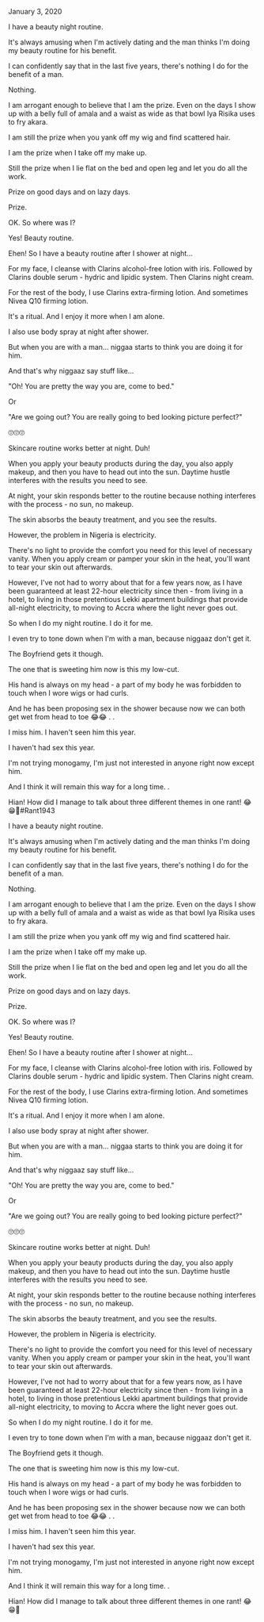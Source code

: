 January 3, 2020

I have a beauty night routine.

It's always amusing when I'm actively dating and the man thinks I'm doing my beauty routine for his benefit.

I can confidently say that in the last five years, there's nothing I do for the benefit of a man.

Nothing.

I am arrogant enough to believe that I am the prize. Even on the days I show up with a belly full of amala and a waist as wide as that bowl Iya Risika uses to fry akara.

I am still the prize when you yank off my wig and find scattered hair.

I am the prize when I take off my make up.

Still the prize when I lie flat on the bed and open leg and let you do all the work.

Prize on good days and on lazy days.

Prize.

OK. So where was I?

Yes! Beauty routine.

Ehen! So I have a beauty routine after I shower at night...

For my face, I cleanse with Clarins alcohol-free lotion with iris. Followed by Clarins double serum - hydric and lipidic system. Then Clarins night cream.

For the rest of the body, I use Clarins extra-firming lotion. And sometimes Nivea Q10 firming lotion.

It's a ritual. And I enjoy it more when I am alone.

I also use body spray at night after shower.

But when you are with a man... niggaa starts to think you are doing it for him.

And that's why niggaaz say stuff like...

"Oh! You are pretty the way you are, come to bed."

Or

"Are we going out? You are really going to bed looking picture perfect?"

🙄🙄🙄

Skincare routine works better at night. Duh!

When you apply your beauty products during the day, you also apply makeup, and then you have to head out into the sun. Daytime hustle interferes with the results you need to see.

At night, your skin responds better to the routine because nothing interferes with the process - no sun, no makeup.

The skin absorbs the beauty treatment, and you see the results.

However, the problem in Nigeria is electricity.

There's no light to provide the comfort you need for this level of necessary vanity. When you apply cream or pamper your skin in the heat, you'll want to tear your skin out afterwards. 

However, I've not had to worry about that for a few years now, as I have been guaranteed at least 22-hour electricity since then - from living in a hotel, to living in those pretentious Lekki apartment buildings that provide all-night electricity, to moving to Accra where the light never goes out.

So when I do my night routine. I do it for me.

I even try to tone down when I'm with a man, because niggaaz don't get it.

The Boyfriend gets it though.

The one that is sweeting him now is this my low-cut.

His hand is always on my head - a part of my body he was forbidden to touch when I wore wigs or had curls.

And he has been proposing sex in the shower because now we can both get wet from head to toe 😂😂
.
.

I miss him. I haven't seen him this year.

I haven't had sex this year.

I'm not trying monogamy, I'm just not interested in anyone right now except him.

And I think it will remain this way for a long time.
.

Hian! How did I manage to talk about three different themes in one rant! 😂😁🥰#Rant1943

I have a beauty night routine.

It's always amusing when I'm actively dating and the man thinks I'm doing my beauty routine for his benefit.

I can confidently say that in the last five years, there's nothing I do for the benefit of a man.

Nothing.

I am arrogant enough to believe that I am the prize. Even on the days I show up with a belly full of amala and a waist as wide as that bowl Iya Risika uses to fry akara.

I am still the prize when you yank off my wig and find scattered hair.

I am the prize when I take off my make up.

Still the prize when I lie flat on the bed and open leg and let you do all the work.

Prize on good days and on lazy days.

Prize.

OK. So where was I?

Yes! Beauty routine.

Ehen! So I have a beauty routine after I shower at night...

For my face, I cleanse with Clarins alcohol-free lotion with iris. Followed by Clarins double serum - hydric and lipidic system. Then Clarins night cream.

For the rest of the body, I use Clarins extra-firming lotion. And sometimes Nivea Q10 firming lotion.

It's a ritual. And I enjoy it more when I am alone.

I also use body spray at night after shower.

But when you are with a man... niggaa starts to think you are doing it for him.

And that's why niggaaz say stuff like...

"Oh! You are pretty the way you are, come to bed."

Or

"Are we going out? You are really going to bed looking picture perfect?"

🙄🙄🙄

Skincare routine works better at night. Duh!

When you apply your beauty products during the day, you also apply makeup, and then you have to head out into the sun. Daytime hustle interferes with the results you need to see.

At night, your skin responds better to the routine because nothing interferes with the process - no sun, no makeup.

The skin absorbs the beauty treatment, and you see the results.

However, the problem in Nigeria is electricity.

There's no light to provide the comfort you need for this level of necessary vanity. When you apply cream or pamper your skin in the heat, you'll want to tear your skin out afterwards. 

However, I've not had to worry about that for a few years now, as I have been guaranteed at least 22-hour electricity since then - from living in a hotel, to living in those pretentious Lekki apartment buildings that provide all-night electricity, to moving to Accra where the light never goes out.

So when I do my night routine. I do it for me.

I even try to tone down when I'm with a man, because niggaaz don't get it.

The Boyfriend gets it though.

The one that is sweeting him now is this my low-cut.

His hand is always on my head - a part of my body he was forbidden to touch when I wore wigs or had curls.

And he has been proposing sex in the shower because now we can both get wet from head to toe 😂😂
.
.

I miss him. I haven't seen him this year.

I haven't had sex this year.

I'm not trying monogamy, I'm just not interested in anyone right now except him.

And I think it will remain this way for a long time.
.

Hian! How did I manage to talk about three different themes in one rant! 😂😁🥰